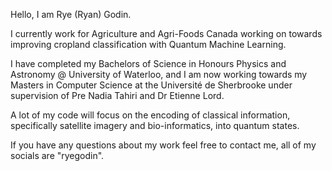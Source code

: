 Hello, I am Rye (Ryan) Godin. 

I currently work for Agriculture and Agri-Foods Canada working on towards improving cropland classification with Quantum Machine Learning. 

I have completed my Bachelors of Science in Honours Physics and Astronomy @ University of Waterloo, and I am now working towards my Masters in Computer Science at the Université de Sherbrooke under supervision of Pre Nadia Tahiri and Dr Etienne Lord.

A lot of my code will focus on the encoding of classical information, specifically satellite imagery and bio-informatics, into quantum states.

If you have any questions about my work feel free to contact me, all of my socials are "ryegodin".
